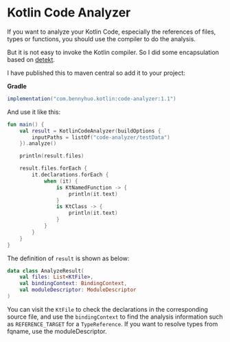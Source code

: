 # Kotlin Code Analyzer

If you want to analyze your Kotlin Code, especially the references of files, types or functions, you should use the compiler to do the analysis.

But it is not easy to invoke the Kotlin compiler. So I did some encapsulation based on [detekt](https://github.com/detekt/detekt).

I have published this to maven central so add it to your project:

**Gradle**

```gradle
implementation("com.bennyhuo.kotlin:code-analyzer:1.1")
```

And use it like this:

```kotlin
fun main() {
    val result = KotlinCodeAnalyzer(buildOptions {
        inputPaths = listOf("code-analyzer/testData")
    }).analyze()

    println(result.files)

    result.files.forEach {
        it.declarations.forEach {
            when (it) {
                is KtNamedFunction -> {
                    println(it.text)
                }
                is KtClass -> {
                    println(it.text)
                }
            }
        }
    }
}
```

The definition of `result` is shown as below:

```kotlin
data class AnalyzeResult(
    val files: List<KtFile>,
    val bindingContext: BindingContext,
    val moduleDescriptor: ModuleDescriptor
)
```

You can visit the `KtFile` to check the declarations in the corresponding source file, and use the `bindingContext` to find the analysis information such as `REFERENCE_TARGET` for a `TypeReference`. If you want to resolve types from fqname, use the moduleDescriptor.
